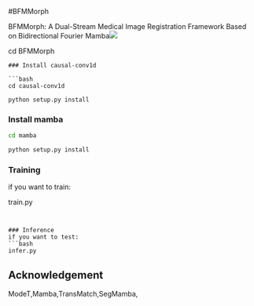 #BFMMorph

BFMMorph: A Dual-Stream Medical Image Registration Framework Based on Bidirectional Fourier Mamba![](images/modules.jpg)



cd BFMMorph
```
### Install causal-conv1d

```bash
cd causal-conv1d

python setup.py install
```

### Install mamba

```bash
cd mamba

python setup.py install
```

### Training 
if you want to train:

train.py
```

 
### Inference 
if you want to test:
```bash 
infer.py
```
## Acknowledgement
ModeT,Mamba,TransMatch,SegMamba,



